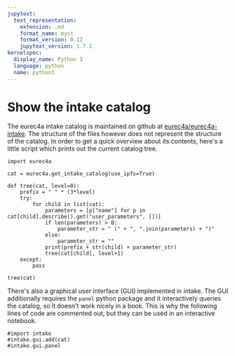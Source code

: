 ```yaml
---
jupytext:
  text_representation:
    extension: .md
    format_name: myst
    format_version: 0.12
    jupytext_version: 1.7.1
kernelspec:
  display_name: Python 3
  language: python
  name: python3
---
```


# Show the intake catalog

The eurec4a intake catalog is maintained on github at [eurec4a/eurec4a-intake](https://github.com/eurec4a/eurec4a-intake). The structure of the files however does not represent the structure of the catalog. In order to get a quick overview about its contents, here's a little script which prints out the current catalog tree.

```{code-cell} ipython3
import eurec4a
```

```{code-cell} ipython3
cat = eurec4a.get_intake_catalog(use_ipfs=True)
```

```{code-cell} ipython3
def tree(cat, level=0):
    prefix = " " * (3*level)
    try:
        for child in list(cat):
            parameters = [p["name"] for p in cat[child].describe().get("user_parameters", [])]
            if len(parameters) > 0:
                parameter_str = " (" + ", ".join(parameters) + ")"
            else:
                parameter_str = ""
            print(prefix + str(child) + parameter_str)
            tree(cat[child], level+1)
    except:
        pass
```

```{code-cell} ipython3
tree(cat)
```

There's also a graphical user interface (GUI) implemented in intake. The GUI additionally requires the `panel` python package and it interactively queries the catalog, so it doesn't work nicely in a book. This is why the following lines of code are commented out, but they can be used in an interactive notebook.

```{code-cell} ipython3
#import intake
#intake.gui.add(cat)
#intake.gui.panel
```
